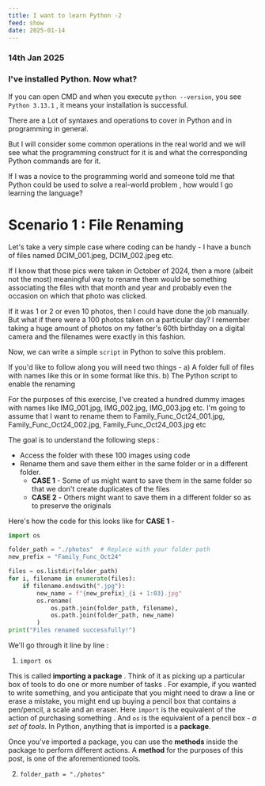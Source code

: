 ```yaml
---
title: I want to learn Python -2 
feed: show
date: 2025-01-14
---
```

### 14th Jan 2025


### I've installed Python. Now what?

If you can open CMD and when you execute `python --version`, you see 
`Python 3.13.1` , it means your installation is successful. 

There are a Lot of syntaxes and operations to cover in Python and in programming in general. 

But I will consider some common operations in the real world and we will see what the programming construct for it is and what the corresponding Python commands are for it. 

If I was a novice to the programming world and someone told me that Python could be used to solve a real-world problem , how would I go learning the language?

# Scenario 1 :  File Renaming

Let's take a very simple case where coding can be handy - I have a bunch of files named DCIM_001.jpeg, DCIM_002.jpeg etc. 

If I know that those pics were taken in October of 2024, then a more (albeit not the most) meaningful way to rename them would be something associating the files with that month and year and probably even the occasion on which that photo was clicked. 

If it was 1 or 2 or even 10 photos, then I could have done the job manually. But what if there were a 100 photos taken on a particular day? I remember taking a huge amount of photos on my father's 60th birthday on a digital camera and the filenames were exactly in this fashion. 

Now, we can write a simple `script` in Python to solve this problem. 

If you'd like to follow along you will need two things - 
a) A folder full of files with names like this or in some format like this. 
b) The Python script to enable the renaming

For the purposes of this exercise, I've created a hundred dummy images with names like IMG_001.jpg, IMG_002.jpg, IMG_003.jpg etc. I'm going to assume that I want to rename them to Family_Func_Oct24_001.jpg, Family_Func_Oct24_002.jpg, Family_Func_Oct24_003.jpg etc
 
The goal is to understand the following steps : 
- Access the folder with these 100 images using code
- Rename them and save them either in the same folder or in a different folder. 
	- **CASE 1** - Some of us might want to save them in the same folder so that we don't create duplicates of the files 
	- **CASE 2** - Others might want to save them in a different folder so as to preserve the originals 

Here's how the code for this looks like for **CASE 1** - 

```python
import os

folder_path = "./photos"  # Replace with your folder path
new_prefix = "Family_Func_Oct24"

files = os.listdir(folder_path)
for i, filename in enumerate(files):
    if filename.endswith(".jpg"):
        new_name = f"{new_prefix}_{i + 1:03}.jpg"
        os.rename(
            os.path.join(folder_path, filename),
            os.path.join(folder_path, new_name)
        )
print("Files renamed successfully!")
```

We'll go through it line by line :

1. `import os`

This is called **importing a package** . Think of it as picking up a particular box of tools to do one or more number of tasks . For example, if you wanted to write something, and you anticipate that you might need to draw a line or erase a mistake, you might end up buying a pencil box that contains a pen/pencil, a scale and an eraser. Here `import` is the equivalent of the action of purchasing something . And `os` is the equivalent of a pencil box - *a set of tools*. In Python, anything that is imported is a **package**. 

Once you've imported a package, you can use the **methods** inside the package to perform different actions. A **method** for the purposes of this post, is one of the aforementioned tools.

2. `folder_path = "./photos"`